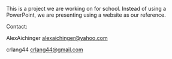This is a project we are working on for school. Instead of using a PowerPoint, we are presenting using a website as our reference.

Contact:

AlexAichinger
alexaichinger@yahoo.com

crlang44
crlang44@gmail.com
